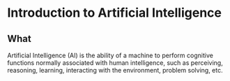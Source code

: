 # Introduction to Artificial Intelligence

## What

Artificial Intelligence (AI) is the ability of a machine to perform cognitive
functions normally associated with human intelligence, such as perceiving,
reasoning, learning, interacting with the environment, problem solving, etc.
